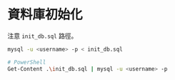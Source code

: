 # 資料庫初始化

注意 `init_db.sql` 路徑。

```bash
mysql -u <username> -p < init_db.sql

# PowerShell
Get-Content .\init_db.sql | mysql -u <username> -p
```
